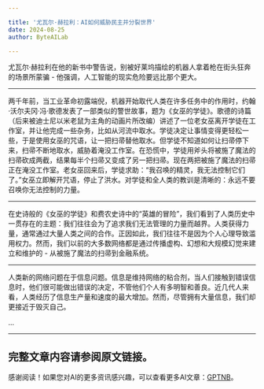 ```yaml
---

title: '尤瓦尔·赫拉利：AI如何威胁民主并分裂世界'
date: 2024-08-25
author: ByteAILab

---
```


尤瓦尔·赫拉利在他的新书中警告说，别被好莱坞描绘的机器人拿着枪在街头狂奔的场景所蒙骗 - 他强调，人工智能的现实危险要远比那个更大。

---
两千年前，当工业革命初露端倪，机器开始取代人类在许多任务中的作用时，约翰·沃尔夫冈·冯·歌德发表了一部类似的警世故事，题为《女巫的学徒》。歌德的诗篇（后来被迪士尼以米老鼠为主角的动画片所改编）讲述了一位老女巫离开学徒在工作室，并让他完成一些杂务，比如从河流中取水。学徒决定让事情变得更轻松一些，于是使用女巫的咒语，让一把扫帚替他取水。但学徒不知道如何让扫帚停下来，扫帚不断地取水，威胁着淹没工作室。在恐慌中，学徒用斧头将被施了魔法的扫帚砍成两截，结果每半个扫帚又变成了另一把扫帚。现在两把被施了魔法的扫帚正在淹没工作室。老女巫回来后，学徒求助：“我召唤的精灵，我无法控制它们了。”女巫立即解开咒语，停止了洪水。对学徒和全人类的教训是清晰的：永远不要召唤你无法控制的力量。

---

在史诗般的《女巫的学徒》和费农史诗中的“英雄的冒险”，我们看到了人类历史中一贯存在的主题：我们往往会为了追求我们无法管理的力量而越界。人类获得力量，通常通过大量人类之间的合作。正因如此，我们往往不是因为个人心理导致滥用权力。然而，我们以前的大多数网络都是通过传播虚构、幻想和大规模幻觉来建立和维护的 - 从被施了魔法的扫帚到金融系统。

---

人类新的网络问题在于信息问题。信息是维持网络的粘合剂，当人们接触到错误信息时，他们很可能做出错误的决定，不管他们个人有多明智和善良。近几代人来看，人类经历了信息生产量和速度的最大增加。然而，尽管拥有大量信息，我们却更接近于毁灭自己。

...

---

完整文章内容请参阅原文链接。
---
感谢阅读！如果您对AI的更多资讯感兴趣，可以查看更多AI文章：[GPTNB](https://gptnb.com)。